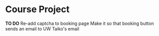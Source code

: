 # Course Project
**TO DO**
Re-add captcha to booking page
Make it so that booking button sends an email to UW Taiko's email
